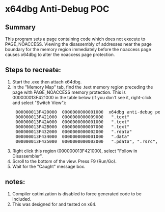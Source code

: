 # x64dbg Anti-Debug POC

## Summary

This program sets a page containing code which does not execute to PAGE_NOACCESS.
Viewing the disassembly of addresses near the page boundary for the memory region
immediately before the noaccess page causes x64dbg to alter the noaccess page
protection. 

## Steps to recreate:

1. Start the .exe then attach x64dbg.
2. In the "Memory Map" tab, find the .text memory region preceding the page
with PAGE_NOACCESS memory protection.  This is 000000013F421000 in the table below (if you don't see it, right-click and select "Switch View"):
<pre>
    000000013F420000  0000000000001000  x64dbg anti-debug poc.exe                                       IMG    -R---        ERWC-
    000000013F421000  0000000000009000   ".text"                          Executable code               IMG    ER---        ERWC-
    000000013F42A000  0000000000001000   ".text"                          Executable code               IMG    -----        ERWC-
    000000013F42B000  0000000000007000   ".text"                          Executable code               IMG    ER---        ERWC-
    000000013F432000  0000000000002000   ".rdata"                         Read-only initialized data    IMG    -R---        ERWC-
    000000013F434000  0000000000001000   ".data"                          Initialized data              IMG    -RW--        ERWC-
    000000013F435000  0000000000003000   ".pdata", ".rsrc", ".reloc"      Exception information         IMG    -R---        ERWC-
</pre>
3. Right click this region (000000013F421000), select "Follow in Disassembler".
4. Scroll to the bottom of the view.  Press F9 (Run/Go).
5. Wait for the "Caught" message box.

## notes:

1. Compiler optimization is disabled to force generated code to be included.
2. This was designed for and tested on x64. 
